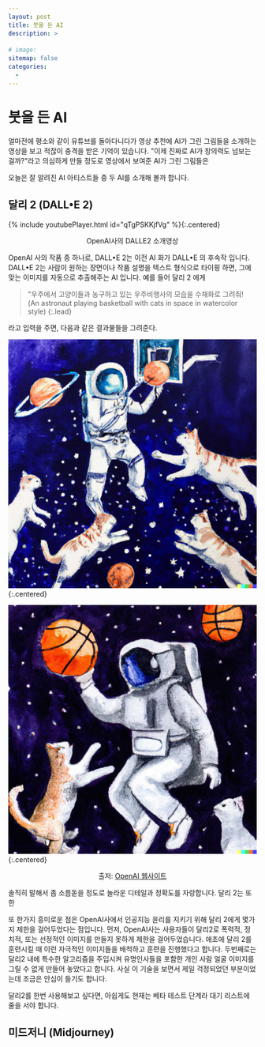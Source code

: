 ```yaml
---
layout: post
title: 붓을 든 AI
description: >
    
# image: 
sitemap: false
categories:
  - 
---
```


# 붓을 든 AI

얼마전에 평소와 같이 유튜브를 돌아다니다가 영상 추천에 AI가 그린 그림들을 소개하는 영상을 보고 적잖이 충격을 받은 기억이 있습니다. "이제 진짜로 AI가 창의력도 넘보는 걸까?"라고 의심하게 만들 정도로 영상에서 보여준 AI가 그린 그림들은 

 오늘은 잘 알려진 AI 아티스트들 중 두 AI를 소개해 볼까 합니다. 

## 달리 2 (DALL•E 2)

{% include youtubePlayer.html id="qTgPSKKjfVg" %}{:.centered}
<p align = "center">
OpenAI사의 DALLE2 소개영상
</p>

OpenAI 사의 작품 중 하나로, DALL•E 2는 이전 AI 화가 DALL•E 의 후속작 입니다. DALL•E 2는 사람이 원하는 장면이나 작품 설명을 텍스트 형식으로 타이핑 하면, 그에 맞는 이미지를 자동으로 추출해주는 AI 입니다. 예를 들어 달리 2 에게 

>"우주에서 고양이들과 농구하고 있는 우주비행사의 모습을 수채화로 그려줘! (An astronaut playing basketball with cats in space in watercolor style)
{:.lead}

라고 입력을 주면, 다음과 같은 결과물들을 그려준다.

![astro1](../assets/img/astro1.jpeg){:.centered}

![astro1](../assets/img/astro2.jpeg){:.centered}
<p align = "center">
출저: <a href="https://openai.com/dall-e-2/#demos">OpenAI 웹사이트</a>
</p>

솔직히 말해서 좀 소름돋을 정도로 놀라운 디테일과 정확도를 자랑합니다. 달리 2는 또한 

또 한가지 흥미로운 점은 OpenAI사에서 인공지능 윤리를 지키기 위해 달리 2에게 몇가지 제한을 걸어두었다는 점입니다. 먼저, OpenAI사는 사용자들이 달리2로 폭력적, 정치적, 또는 선정적인 이미지를 만들지 못하게 제한을 걸어두었습니다. 애초에 달리 2를 훈련시킬 때 이런 자극적인 이미지들을 배척하고 훈련을 진행했다고 합니다. 두번째로는 달리2 내에 특수한 알고리즘을 주입시켜 유명인사들을 포함한 개인 사람 얼굴 이미지를 그릴 수 없게 만들어 놓았다고 합니다. 사실 이 기술을 보면서 제일 걱정되었던 부분이었는데 조금은 안심이 들기도 합니다. 

달리2를 한번 사용해보고 싶다면, 아쉽게도 현재는 베타 테스트 단계라 대기 리스트에 줄을 서야 합니다. 

## 미드저니 (Midjourney)

